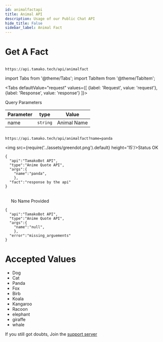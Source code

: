 ```yaml
---
id: animalfactapi
title: Animal API
description: Usage of our Public Chat API
hide_title: False
sidebar_label: Animal Fact
---
```


# Get A Fact
```

https://api.tamako.tech/api/animalfact

```

import Tabs from '@theme/Tabs';
import TabItem from '@theme/TabItem';

<Tabs
  defaultValue="request"
  values={[
    {label: 'Request', value: 'request'},
    {label: 'Response', value: 'response'}
  ]}>
  <TabItem value="request">

  Query Parameters

  | Parameter | type | Value |
  |-|-|-|
  | name | `string` | Animal Name |

  </TabItem>

  <TabItem value="response">

  ```

  https://api.tamako.tech/api/animalfact?name=panda

  ```

  <img src={require('../assets/greendot.png').default} height='15'/>Status OK

```
{
  "api":"TamakoBot API",
  "type":"Anime Quote API",
  "args":{
    "name":"panda",
    },
  "fact":"response by the api"
}
```

<br/>
<img src={require('../assets/reddot.png').default} height='15'/> No Name Provided

```
{
  "api":"TamakoBot API",
  "type":"Anime Quote API",
  "args":{
    "name":"null",
    },
  "error":"missing_arguements"
}
```

  </TabItem>
</Tabs>

# Accepted Values

- Dog
- Cat
- Panda
- Fox
- Birb
- Koala
- Kangaroo
- Racoon
- elephant
- giraffe
- whale

If you still got doubts, Join the [support server](https://support.tamako.tech/)
